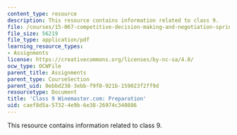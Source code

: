 ```yaml
---
content_type: resource
description: This resource contains information related to class 9.
file: /courses/15-067-competitive-decision-making-and-negotiation-spring-2011/caef8d5a57324e9b6e3826974c340886_MIT15_067S11_Cl9_W.com_RE.pdf
file_size: 56219
file_type: application/pdf
learning_resource_types:
- Assignments
license: https://creativecommons.org/licenses/by-nc-sa/4.0/
ocw_type: OCWFile
parent_title: Assignments
parent_type: CourseSection
parent_uid: 0ebbd238-3ebb-f9f8-921b-159023f2ff9d
resourcetype: Document
title: 'Class 9 Winemaster.com: Preparation'
uid: caef8d5a-5732-4e9b-6e38-26974c340886
---
```

This resource contains information related to class 9.